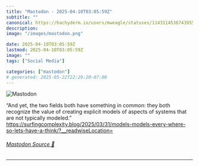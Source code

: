 ```yaml
---
title: "Mastodon - 2025-04-10T03:05:59Z"
subtitle: ""
canonical: https://hachyderm.io/users/mweagle/statuses/114311453674395564
description:
image: "/images/mastodon.png"

date: 2025-04-10T03:05:59Z
lastmod: 2025-04-10T03:05:59Z
image: ""
tags: ["Social Media"]

categories: ["mastodon"]
# generated: 2025-05-22T22:29:20-07:00
---
```

![Mastodon](/images/mastodon.png)

<p>“And yet, the two fields both have something in common: they both recognize the value of creating explicit models of aspects of systems that are not typically modeled.”<br /><a href="https://surfingcomplexity.blog/2025/03/31/models-models-every-where-so-lets-have-a-think/?__readwiseLocation=" target="_blank" rel="nofollow noopener noreferrer" translate="no"><span class="invisible">https://</span><span class="ellipsis">surfingcomplexity.blog/2025/03</span><span class="invisible">/31/models-models-every-where-so-lets-have-a-think/?__readwiseLocation=</span></a></p>


###### [Mastodon Source 🐘](https://hachyderm.io/@mweagle/114311453674395564)

___
